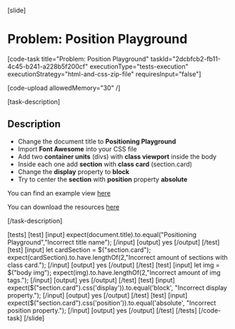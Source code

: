 [slide]

# Problem: Position Playground

[code-task title="Problem: Position Playground" taskId="2dcbfcb2-fb11-4c45-b241-a228b5f200cf" executionType="tests-execution" executionStrategy="html-and-css-zip-file" requiresInput="false"]

[code-upload allowedMemory="30" /]

[task-description]

## Description

* Change the document title to **Positioning Playground**
* Import **Font Awesome** into your CSS file
* Add two **container units** (divs) with **class viewport** inside the body
* Inside each one add **section** with **class card** (section.card)
* Change the **display** property to **block**
* Try to center the **section** with **position** property **absolute**

You can find an example view [here](https://i.imgur.com/yt446ue.png)

You can download the resources [here](https://mega.nz/file/SF4CDIAa#wvDYpYWyE4X4rPOxMREeUKb73QtJgCEU2BTFiDJyCic)

[/task-description]

[tests]
[test]
[input]
expect(document.title).to.equal("Positioning Playground","Incorrect title name");
[/input]
[output]
yes
[/output]
[/test]
[test]
[input]
let cardSection = $("section.card");
expect(cardSection).to.have.lengthOf(2,"Incorrect amount of sections with class card.");
[/input]
[output]
yes
[/output]
[/test]
[test]
[input]
let img = $("body img");
expect(img).to.have.lengthOf(2,"Incorrect amount of img tags.");
[/input]
[output]
yes
[/output]
[/test]
[test]
[input]
expect($("section.card").css('display')).to.equal('block', "Incorrect display property.");
[/input]
[output]
yes
[/output]
[/test]
[test]
[input]
expect($("section.card").css('position')).to.equal('absolute', "Incorrect position property.");
[/input]
[output]
yes
[/output]
[/test]
[/tests]
[/code-task]
[/slide]
